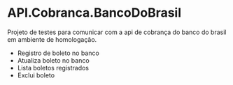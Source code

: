 # API.Cobranca.BancoDoBrasil
Projeto de testes para comunicar com a api de cobrança do banco do brasil em ambiente de homologação.

* Registro de boleto no banco
* Atualiza boleto no banco
* Lista boletos registrados
* Exclui boleto

